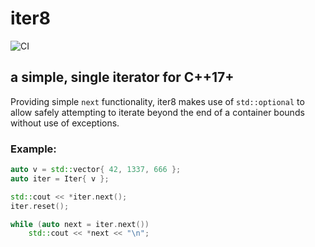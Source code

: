 # iter8

![CI](https://github.com/paul-reilly/iter8/workflows/CI/badge.svg?branch=master&event=push)

## a simple, single iterator for C++17+

Providing simple `next` functionality, iter8 makes use of `std::optional` to allow
safely attempting to iterate beyond the end of a container bounds without use of exceptions.

### Example:

```cpp
auto v = std::vector{ 42, 1337, 666 };
auto iter = Iter{ v };

std::cout << *iter.next();
iter.reset();

while (auto next = iter.next())
    std::cout << *next << "\n";
```


